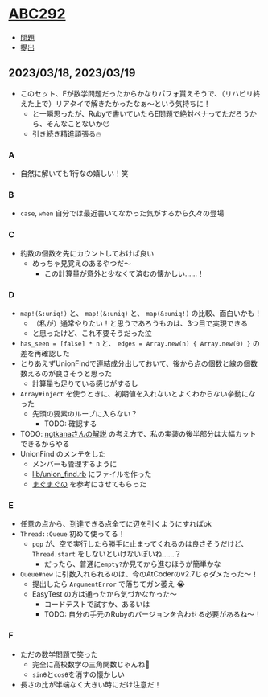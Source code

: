 # [ABC292](https://atcoder.jp/contests/abc292)

- [問題](https://atcoder.jp/contests/abc292/tasks)
- [提出](https://atcoder.jp/contests/abc292/submissions?f.User=Jessica_nao_)

## 2023/03/18, 2023/03/19

- このセット、Fが数学問題だったからかなりパフォ貰えそうで、（リハビリ終えた上で）リアタイで解きたかったなぁ〜という気持ちに！
  - と一瞬思ったが、Rubyで書いていたらE問題で絶対ペナってただろうから、そんなことないか😐
  - 引き続き精進頑張る🔥

### A

- 自然に解いても1行なの嬉しい！笑

### B

- `case`, `when` 自分では最近書いてなかった気がするから久々の登場

### C

- 約数の個数を先にカウントしておけば良い
  - めっちゃ見覚えのあるやつだ〜
    - この計算量が意外と少なくて済むの懐かしい……！

### D

- `map!(&:uniq!)` と、 `map!(&:uniq)` と、 `map(&:uniq!)` の比較、面白いかも！
  - （私が）通常やりたい！と思うであろうものは、3つ目で実現できる
  - と思ったけど、これ不要そうだった泣
- `has_seen = [false] * n` と、 `edges = Array.new(n) { Array.new(0) }` の差を再確認した
- とりあえずUnionFindで連結成分出しておいて、後から点の個数と線の個数数えるのが良さそうと思った
  - 計算量も足りている感じがするし
- `Array#inject` を使うときに、初期値を入れないとよくわからない挙動になった
  - 先頭の要素のループに入らない？
    - TODO: 確認する
- TODO: [ngtkanaさんの解説](https://atcoder.jp/contests/abc292/editorial/5942) の考え方で、私の実装の後半部分は大幅カットできるからやる
- UnionFind のメンテをした
  - メンバーも管理するように
  - [lib/union_find.rb](lib/union_find.rb) にファイルを作った
  - [まぐまぐの](https://github.com/magurofly/cp-library-rb/blob/main/%E3%83%87%E3%83%BC%E3%82%BF%E6%A7%8B%E9%80%A0/UnionFind.md) を参考にさせてもらった

### E

- 任意の点から、到達できる点全てに辺を引くようにすればok
- `Thread::Queue` 初めて使ってる！
  - `pop` が、空で実行したら勝手に止まってくれるのは良さそうだけど、`Thread.start` をしないといけないぽいね……？
    - だったら、普通に`empty?`か見てから進むほうが簡単かな
- `Queue#new` に引数入れられるのは、今のAtCoderのv2.7じゃダメだった〜！
  - 提出したら `ArgumentError` で落ちてガン萎え 😭
  - EasyTest の方は通ったから気づかなかった〜
    - コードテストで試すか、あるいは
    - TODO: 自分の手元のRubyのバージョンを合わせる必要があるね〜！

### F

- ただの数学問題で笑った
  - 完全に高校数学の三角関数じゃんね🤣
  - `sinθ`と`cosθ`を消すの懐かしい
- 長さの比が半端なく大きい時にだけ注意だ！
